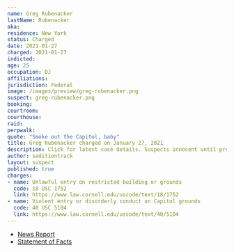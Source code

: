 ```yaml
---
name: Greg Rubenacker
lastName: Rubenacker
aka:
residence: New York
status: Charged
date: 2021-01-27
charged: 2021-01-27
indicted:
age: 25
occupation: DJ
affiliations:
jurisdiction: Federal
image: /images/preview/greg-rubenacker.png
suspect: greg-rubenacker.png
booking:
courtroom:
courthouse:
raid:
perpwalk:
quote: "Smoke out the Capitol, baby"
title: Greg Rubenacker charged on January 27, 2021
description: Click for latest case details. Suspects innocent until proven guilty.
author: seditiontrack
layout: suspect
published: true
charges:
- name: Unlawful entry on restricted building or grounds
  code: 18 USC 1752
  link: https://www.law.cornell.edu/uscode/text/18/1752
- name: Violent entry or disorderly conduct on Capitol grounds
  code: 40 USC 5104
  link: https://www.law.cornell.edu/uscode/text/40/5104
---
```

- [News Report](https://www.washingtontimes.com/news/2021/feb/9/greg-rubenacker-new-yorker-arrested-in-capitol-rio/)
- [Statement of Facts](https://extremism.gwu.edu/sites/g/files/zaxdzs2191/f/Greg%20Rubenacker%20Statement%20of%20Facts.pdf)
